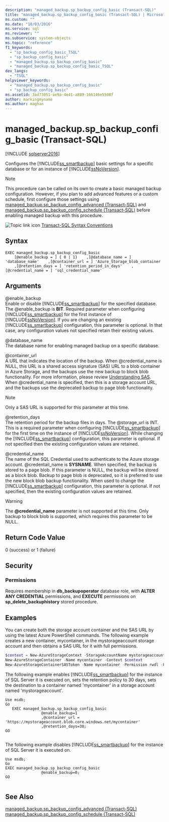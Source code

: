 ```yaml
---
description: "managed_backup.sp_backup_config_basic (Transact-SQL)"
title: "managed_backup.sp_backup_config_basic (Transact-SQL) | Microsoft Docs"
ms.custom: ""
ms.date: "10/03/2016"
ms.service: sql
ms.reviewer: ""
ms.subservice: system-objects
ms.topic: "reference"
f1_keywords: 
  - "sp_backup_config_basic_TSQL"
  - "sp_backup_config_basic"
  - "managed_backup.sp_backup_config_basic"
  - "managed_backup.sp_backup_config_basic_TSQL"
dev_langs: 
  - "TSQL"
helpviewer_keywords: 
  - "managed_backup.sp_backup_config_basic"
  - "sp_backup_config_basic"
ms.assetid: 3ad73051-ae9a-4e41-a889-166146e5508f
author: markingmyname
ms.author: maghan
---
```

# managed_backup.sp_backup_config_basic (Transact-SQL)
[!INCLUDE [sqlserver2016](../../includes/applies-to-version/sqlserver2016.md)]

  Configures the [!INCLUDE[ss_smartbackup](../../includes/ss-smartbackup-md.md)] basic settings for a specific database or for an instance of [!INCLUDE[ssNoVersion](../../includes/ssnoversion-md.md)].  
  
> [!NOTE]  
>  This procedure can be called on its own to create a basic managed backup configuration. However, if you plan to add advanced features or a custom schedule, first configure those settings using [managed_backup.sp_backup_config_advanced &#40;Transact-SQL&#41;](../../relational-databases/system-stored-procedures/managed-backup-sp-backup-config-advanced-transact-sql.md) and [managed_backup.sp_backup_config_schedule &#40;Transact-SQL&#41;](../../relational-databases/system-stored-procedures/managed-backup-sp-backup-config-schedule-transact-sql.md) before enabling managed backup with this procedure.  
   
 ![Topic link icon](../../database-engine/configure-windows/media/topic-link.gif "Topic link icon") [Transact-SQL Syntax Conventions](../../t-sql/language-elements/transact-sql-syntax-conventions-transact-sql.md)  
  
## Syntax  
  
```Transact-SQL   
EXEC managed_backup.sp_backup_config_basic  
    [@enable_backup = ] { 0 | 1}    ,[@database_name = ] 'database_name'    ,[@container_url = ] 'Azure_Storage_blob_container  
    ,[@retention_days = ] 'retention_period_in_days'    ,[@credential_name = ] 'sql_credential_name'  
```  
  
##  <a name="Arguments"></a> Arguments  
 @enable_backup  
 Enable or disable [!INCLUDE[ss_smartbackup](../../includes/ss-smartbackup-md.md)] for the specified database. The @enable_backup is **BIT**. Required parameter when configuring [!INCLUDE[ss_smartbackup](../../includes/ss-smartbackup-md.md)] for the first instance of [!INCLUDE[ssNoVersion](../../includes/ssnoversion-md.md)]. If you are changing an existing [!INCLUDE[ss_smartbackup](../../includes/ss-smartbackup-md.md)] configuration, this parameter is optional. In that case, any configuration values not specified retain their existing values.  
  
 @database_name  
 The database name for enabling managed backup on a specific database.  
  
 @container_url  
 A URL that indicates the location of the backup. When @credential_name is NULL, this URL is a shared access signature (SAS) URL to a blob container in Azure Storage, and the backups use the new backup to block blob functionality. For more information, please review [Understanding SAS](/azure/storage/common/storage-sas-overview). When @credential_name is specified, then this is a storage account URL, and the backups use the deprecated backup to page blob functionality.  
  
> [!NOTE]  
>  Only a SAS URL is supported for this parameter at this time.  
  
 @retention_days  
 The retention period for the backup files in days. The @storage_url is INT. This is a required parameter when configuring [!INCLUDE[ss_smartbackup](../../includes/ss-smartbackup-md.md)] for the first time on the instance of [!INCLUDE[ssNoVersion](../../includes/ssnoversion-md.md)]. While changing the [!INCLUDE[ss_smartbackup](../../includes/ss-smartbackup-md.md)] configuration, this parameter is optional. If not specified then the existing configuration values are retained.  
  
 @credential_name  
 The name of the SQL Credential used to authenticate to the Azure storage account. @credentail_name is **SYSNAME**. When specified, the backup is stored to a page blob. If this parameter is NULL, the backup will be stored as a block blob. Backup to page blob is deprecated, so it is preferred to use the new block blob backup functionality. When used to change the [!INCLUDE[ss_smartbackup](../../includes/ss-smartbackup-md.md)] configuration, this parameter is optional. If not specified, then the existing configuration values are retained.  
  
> [!WARNING]
>  The **\@credential_name** parameter is not supported at this time. Only backup to block blob is supported, which requires this parameter to be NULL.  
  
## Return Code Value  
 0 (success) or 1 (failure)  
  
## Security  
  
### Permissions  
 Requires membership in **db_backupoperator** database role, with **ALTER ANY CREDENTIAL** permissions, and **EXECUTE** permissions on **sp_delete_backuphistory** stored procedure.  
  
## Examples  
 You can create both the storage account container and the SAS URL by using the latest Azure PowerShell commands. The following example creates a new container, mycontainer, in the mystorageaccount storage account and then obtains a SAS URL for it with full permissions.  
  
```powershell  
$context = New-AzureStorageContext -StorageAccountName mystorageaccount -StorageAccountKey (Get-AzureStorageKey -StorageAccountName mystorageaccount).Primary  
New-AzureStorageContainer -Name mycontainer -Context $context  
New-AzureStorageContainerSASToken -Name mycontainer -Permission rwdl -FullUri -Context $context  
```  
  
 The following example enables [!INCLUDE[ss_smartbackup](../../includes/ss-smartbackup-md.md)] for the instance of SQL Server it is executed on, sets the retention policy to 30 days, sets the destination to a container named 'mycontainer' in a storage account named 'mystorageaccount'.  
  
```Transact-SQL 
Use msdb;  
Go  
   EXEC managed_backup.sp_backup_config_basic  
                @enable_backup=1  
                ,@container_url = 'https://mystorageaccount.blob.core.windows.net/mycontainer'  
                ,@retention_days=30;   
GO  
  
```
  
 The following example disables [!INCLUDE[ss_smartbackup](../../includes/ss-smartbackup-md.md)] for the instance of SQL Server it is executed on.  
  
```Transact-SQL  
Use msdb;  
Go  
EXEC managed_backup.sp_backup_config_basic  
                @enable_backup=0;  
GO  
  
```  
  
## See Also  
 [managed_backup.sp_backup_config_advanced &#40;Transact-SQL&#41;](../../relational-databases/system-stored-procedures/managed-backup-sp-backup-config-advanced-transact-sql.md)   
 [managed_backup.sp_backup_config_schedule &#40;Transact-SQL&#41;](../../relational-databases/system-stored-procedures/managed-backup-sp-backup-config-schedule-transact-sql.md)  
  
